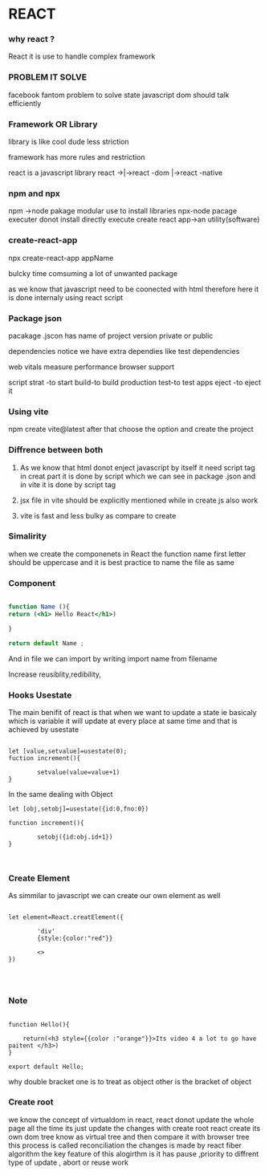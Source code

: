 # REACT
### why react ?
 React it is use to handle complex framework

### PROBLEM IT SOLVE
facebook fantom problem to solve
 state javascript 
 dom should talk efficiently

 ### Framework OR Library  

library is like cool dude less striction

framework has more rules and restriction

react is a javascript library
react ->|->react -dom
        |->react -native

###   npm and  npx
npm ->node pakage modular 
use to install libraries
npx-node pacage executer donot install directly execute
create react app->an utility(software)


### create-react-app
 npx create-react-app appName

bulcky
time comsuming 
a lot of unwanted package 

as we know that javascript need to be coonected with html 
therefore 
here it is done internaly using react script

### Package json 
pacakage .jscon has
name of project 
version
private or public

dependencies 
notice we have extra dependies like test dependencies 

web vitals 
measure performance 
browser support

script
strat -to start
build-to build production
test-to test apps
eject -to eject it 

### Using vite 

npm create vite@latest
after that choose the option and create the project

### Diffrence between both

1) As we know that html donot enject  javascript by itself it need script tag 
in creat part it is done by script which we can see in package .json
and in vite it is done by script tag 

2) jsx file in  vite should be explicitly mentioned while in create js also work 

3) vite is fast and less bulky as compare to create 

### Simalirity
when we create the componenets in React the function name  first letter should be  uppercase and it is best practice 
to name the file as same 


### Component 
```jsx 

function Name (){
return (<h1> Hello React</h1>)

}

return default Name ;
```

And in file we can import by writing
import name from filename 


Increase reusiblity,redibility, 


### Hooks Usestate 

The main benifit of react is that when we want to update a state ie basicaly which is variable it will update at every place at same time and that is achieved by usestate 

```React 

let [value,setvalue]=usestate(0);
fuction increment(){

        setvalue(value=value+1)
}

```
In the same dealing with Object 
```React 
let [obj,setobj]=usestate({id:0,fno:0})

function increment(){

        setobj({id:obj.id+1})
}



```
### Create Element 

As simmilar to javascript we can create our own element as well

```React 

let element=React.creatElement({

        'div'
        {style:{color:"red"}}

        <>
})




```

### Note 
```React 

function Hello(){

    return(<h3 style={{color :"orange"}}>Its video 4 a lot to go have paitent </h3>)
}

export default Hello;
```

why double bracket one is to treat as object other is the bracket of object 

### Create root

we know the concept of virtualdom in react, react  donot update the whole page all the time its just update the changes 
with create root react create its own dom tree know as virtual tree and then compare it with browser tree this process is called reconciliation 
the changes is made by react fiber algorithm the key feature of this alogirthm is it has pause ,priority to diffrent type of update ,
abort or reuse work





